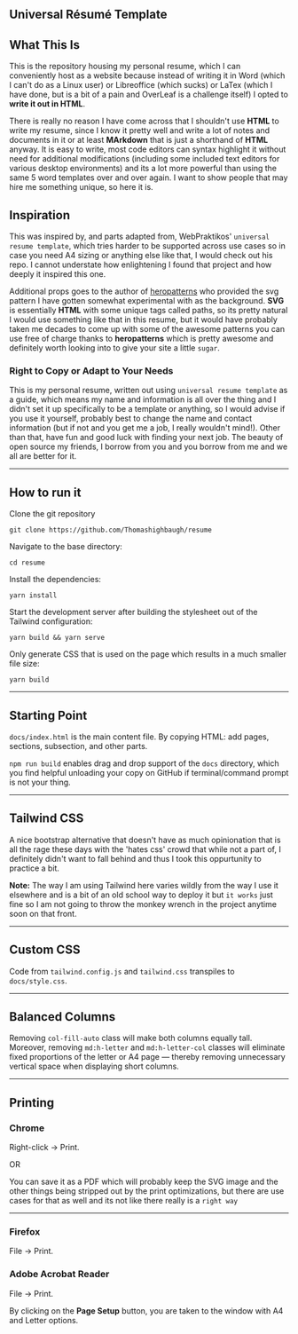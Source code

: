 ## Universal Résumé Template

## What This Is

This is the repository housing my personal resume, which I can conveniently host as a website because instead of writing it in Word (which I can't do as a Linux user) or Libreoffice (which sucks) or LaTex (which I have done, but is a bit of a pain and OverLeaf is a challenge itself) I opted to **write it out in HTML**. 

There is really no reason I have come across that I shouldn't use **HTML** to write my resume, since I know it pretty well and write a lot of notes and documents in it or at least **MArkdown** that is just a shorthand of **HTML** anyway. It is easy to write, most code editors can syntax highlight it without need for additional modifications (including some included text editors for various desktop environments) and its a lot more powerful than using the same 5 word templates over and over again. I want to show people that may hire me something unique, so here it is. 

## Inspiration
This was inspired by, and parts adapted from, WebPraktikos' `universal resume template`, which tries harder to be supported across use cases so in case you need A4 sizing or anything else like that, I would check out his repo. I cannot understate how enlightening I found that project and how deeply it inspired this one. 

Additional props goes to the author of [heropatterns](https://heropatterns.com) who provided the svg pattern I have gotten somewhat experimental with as the background. **SVG** is essentially **HTML** with some unique tags called paths, so its pretty natural I would use something like that in this resume, but it would have probably taken me decades to come up with some of the awesome patterns you can use free of charge thanks to **heropatterns** which is pretty awesome and definitely worth looking into to give your site a little `sugar`. 

### Right to Copy or Adapt to Your Needs

This is my personal resume, written out using `universal resume template` as a guide, which means my name and information is all over the thing and I didn't set it up specifically to be a template or anything, so I would advise if you use it yourself, probably best to change the name and contact information (but if not and you get me a job, I really wouldn't mind!). Other than that, have fun and good luck with finding your next job. The beauty of open source my friends, I borrow from you and you borrow from me and we all are better for it. 

<hr>

## How to run it
Clone the git repository 
```
git clone https://github.com/Thomashighbaugh/resume
```

Navigate to the base directory:

```
cd resume
```

Install the dependencies:

```
yarn install
```

Start the development server after building the stylesheet out of the Tailwind configuration:

```
yarn build && yarn serve
```

Only generate CSS that is used on the page which results in a much smaller file size:

```
yarn build
```

<hr>

## Starting Point

`docs/index.html` is the main content file. By copying HTML: add pages, sections, subsection, and other parts.

`npm run build` enables drag and drop support of the `docs` directory, which you find helpful unloading your copy on GitHub if terminal/command prompt is not your thing. 

<hr>

## Tailwind CSS

A nice bootstrap alternative that doesn't have as much opinionation that is all the rage these days with the 'hates css' crowd that while not a part of, I definitely didn't want to fall behind and thus I took this oppurtunity to practice a bit. 

**Note:** The way I am using Tailwind here varies wildly from the way I use it elsewhere and is a bit of an old school way to deploy it but `it works` just fine so I am not going to throw the monkey wrench in the project anytime soon on that front. 

<hr>


## Custom CSS

Code from `tailwind.config.js` and `tailwind.css` transpiles to `docs/style.css`.

<hr/>

## Balanced Columns

Removing `col-fill-auto` class will make both columns equally tall. Moreover, removing `md:h-letter` and `md:h-letter-col` classes will eliminate fixed proportions of the letter or A4 page — thereby removing unnecessary vertical space when displaying short columns.

<hr/>


## Printing

### Chrome

Right-click → Print.  

OR 

You can save it as a PDF which will probably keep the SVG image and the other things being stripped out by the print optimizations, but there are use cases for that as well and its not like there really is a `right way` 

------

### Firefox

File → Print.

### Adobe Acrobat Reader

File → Print.

By clicking on the **Page Setup** button, you are taken to the window with A4 and Letter options.



